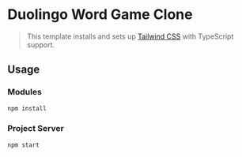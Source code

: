 # Duolingo Word Game Clone

> This template installs and sets up [Tailwind CSS](https://tailwindcss.com) with TypeScript support.

## Usage

### Modules

```bash
npm install
```

### Project Server

```bash
npm start
```
